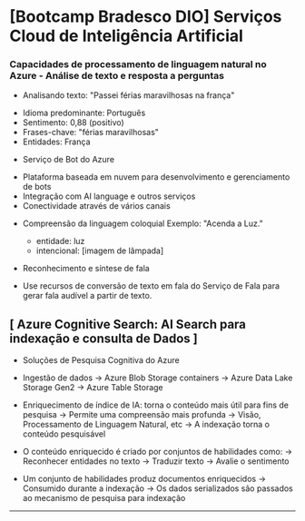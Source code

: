 # [Bootcamp Bradesco DIO] Serviços Cloud de Inteligência Artificial


### Capacidades de processamento de linguagem natural no Azure - Análise de texto e resposta a perguntas
* Analisando texto: "Passei férias maravilhosas na frança"
 - Idioma predominante: Português
 - Sentimento: 0,88 (positivo)
 - Frases-chave: "férias maravilhosas"
 - Entidades: França

* Serviço de Bot do Azure
 - Plataforma baseada em nuvem para desenvolvimento e gerenciamento de bots
 - Integração com AI language e outros serviços
 - Conectividade através de vários canais

* Compreensão da linguagem coloquial
 Exemplo: "Acenda a Luz."
    - entidade: luz
    - intencional: [imagem de lâmpada]

* Reconhecimento e síntese de fala
 - Use recursos de conversão de texto em fala do Serviço de Fala para gerar fala audível a partir de texto.

## [ Azure Cognitive Search: AI Search para indexação e consulta de Dados ]

* Soluções de Pesquisa Cognitiva do Azure
 - Ingestão de dados
    -> Azure Blob Storage containers 
    -> Azure Data Lake Storage Gen2
    -> Azure Table Storage

 - Enriquecimento de índice de IA: torna o conteúdo mais útil para fins de pesquisa
    -> Permite uma compreensão mais profunda
    -> Visão, Processamento de Linguagem Natural, etc
    -> A indexação torna o conteúdo pesquisável
 - O conteúdo enriquecido é criado por conjuntos de habilidades como:
    -> Reconhecer entidades no texto
    -> Traduzir texto
    -> Avalie o sentimento
 - Um conjunto de habilidades produz documentos enriquecidos 
    -> Consumido durante a indexação
    -> Os dados serializados são passados ao mecanismo de pesquisa para indexação

- - - - - - - - - - - - - - - - - - - - - - - - - - - - - - - - - - - - - - - - - - - - - - - - - - - - - - - - - -

